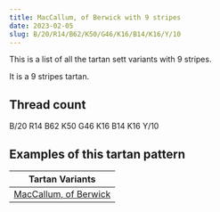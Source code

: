 ```yaml
---
title: MacCallum, of Berwick with 9 stripes
date: 2023-02-05
slug: B/20/R14/B62/K50/G46/K16/B14/K16/Y/10
---
```

This is a list of all the tartan sett variants with 9 stripes.

It is a 9 stripes tartan.


## Thread count
B/20 R14 B62 K50 G46 K16 B14 K16 Y/10

## Examples of this tartan pattern

| Tartan Variants |
|---------------|
| [MacCallum, of Berwick](/variants/b/20/r14/b62/k50/g46/k16/b14/k16/y/10-b304080-g008000-k000000-rc00000-yf0c000)||
